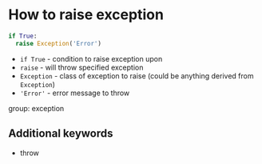 # How to raise exception

```python
if True:
  raise Exception('Error')
```

- `if True` - condition to raise exception upon
- `raise` - will throw specified exception
- `Exception` - class of exception to raise (could be anything derived from `Exception`)
- `'Error'` - error message to throw

group: exception


## Additional keywords
- throw
